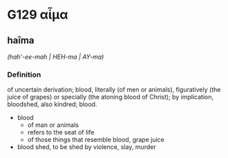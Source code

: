 # G129 αἷμα

## haîma

_(hah'-ee-mah | HEH-ma | AY-ma)_

### Definition

of uncertain derivation; blood, literally (of men or animals), figuratively (the juice of grapes) or specially (the atoning blood of Christ); by implication, bloodshed, also kindred; blood.

- blood
  - of man or animals
  - refers to the seat of life
  - of those things that resemble blood, grape juice
- blood shed, to be shed by violence, slay, murder

